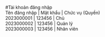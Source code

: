 #Tài khoản đăng nhập  
Tên đăng nhập | Mật khẩu | Chức vụ (Quyền)  
2023000001 | 123456 | Chủ  
2023000002 | 123456 | Quản lý  
2023000003 | 123456 | Nhân viên  
